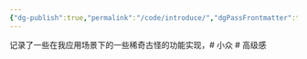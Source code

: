 ```yaml
---
{"dg-publish":true,"permalink":"/code/introduce/","dgPassFrontmatter":true,"created":"2024-01-27T01:35:55.170+08:00","updated":"2024-01-27T01:38:08.309+08:00"}
---
```


记录了一些在我应用场景下的一些稀奇古怪的功能实现，\# 小众 \# 高级感
